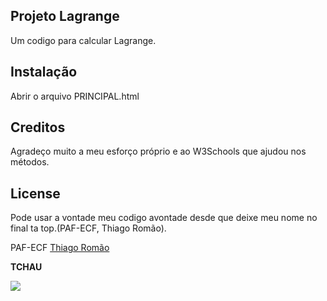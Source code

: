 ## Projeto Lagrange
Um codigo para calcular Lagrange.

## Instalação
Abrir o arquivo PRINCIPAL.html

## Creditos
Agradeço muito a meu esforço próprio e ao W3Schools que ajudou nos métodos. 

## License
Pode usar a vontade meu codigo avontade desde que deixe meu nome no final ta top.(PAF-ECF, Thiago Romão).

PAF-ECF [Thiago Romão]()

**TCHAU**

![](Screens/cat.gif)